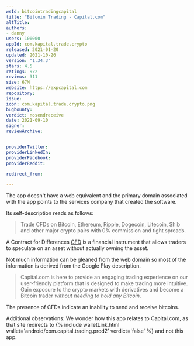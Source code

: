 ```yaml
---
wsId: bitcointradingcapital
title: "Bitcoin Trading - Capital.com"
altTitle: 
authors:
- danny
users: 100000
appId: com.kapital.trade.crypto
released: 2021-01-20
updated: 2021-10-26
version: "1.34.3"
stars: 4.5
ratings: 922
reviews: 311
size: 67M
website: https://expcapital.com
repository: 
issue: 
icon: com.kapital.trade.crypto.png
bugbounty: 
verdict: nosendreceive
date: 2021-09-10
signer: 
reviewArchive:


providerTwitter: 
providerLinkedIn: 
providerFacebook: 
providerReddit: 

redirect_from:

---
```



The app doesn't have a web equivalent and the primary domain associated with the app points to the services company that created the software. 

Its self-description reads as follows: 

> Trade CFDs on Bitcoin, Ethereum, Ripple, Dogecoin, Litecoin, Shib and other major crypto pairs with 0% commission and tight spreads.

A Contract for Differences [CFD](https://www.investopedia.com/articles/stocks/09/trade-a-cfd.asp) is a financial instrument that allows traders to speculate on an asset without actually owning the asset.

Not much information can be gleaned from the web domain so most of the information is derived from the Google Play description. 

> Capital.com is here to provide an engaging trading experience on our user-friendly platform that is designed to make trading more intuitive. Gain exposure to the crypto markets with derivatives and become a Bitcoin trader *without needing to hold any Bitcoin*.

The presence of CFDs indicate an inability to send and receive bitcoins.


Additional observations: We wonder how this app relates to Capital.com, as that site redirects to {% include walletLink.html wallet='android/com.capital.trading.prod2' verdict='false' %} and not this app.
